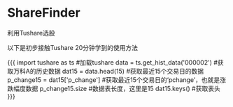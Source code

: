 # ShareFinder
利用Tushare选股

以下是初步接触Tushare 20分钟学到的使用方法

{{{
  import tushare as ts              #加载tushare
  data = ts.get_hist_data('000002') #获取万科A的历史数据
  dat15 = data.head(15)             #获取最近15个交易日的数据
  p_change15 = dat15['p_change']    #获取最近15个交易日的‘pchange’，也就是涨跌幅度数据
  p_change15.size                   #数据表长度，这里是15
  dat15.keys()                      #获取表头
}}}
